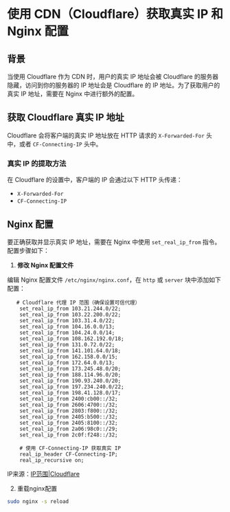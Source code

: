 # 使用 CDN（Cloudflare）获取真实 IP 和 Nginx 配置

## 背景

当使用 Cloudflare 作为 CDN 时，用户的真实 IP 地址会被 Cloudflare 的服务器隐藏，访问到你的服务器的 IP 地址会是 Cloudflare 的 IP 地址。为了获取用户的真实 IP 地址，需要在 Nginx 中进行额外的配置。

## 获取 Cloudflare 真实 IP 地址

Cloudflare 会将客户端的真实 IP 地址放在 HTTP 请求的 `X-Forwarded-For` 头中，或者 `CF-Connecting-IP` 头中。

### 真实 IP 的提取方法

在 Cloudflare 的设置中，客户端的 IP 会通过以下 HTTP 头传递：
- `X-Forwarded-For`
- `CF-Connecting-IP`

## Nginx 配置

要正确获取并显示真实 IP 地址，需要在 Nginx 中使用 `set_real_ip_from` 指令。配置步骤如下：

1. **修改 Nginx 配置文件**

编辑 Nginx 配置文件 `/etc/nginx/nginx.conf`，在 `http` 或 `server` 块中添加如下配置：

```nginx
   # Cloudflare 代理 IP 范围（确保设置可信代理）
    set_real_ip_from 103.21.244.0/22;
    set_real_ip_from 103.22.200.0/22;
    set_real_ip_from 103.31.4.0/22;
    set_real_ip_from 104.16.0.0/13;
    set_real_ip_from 104.24.0.0/14;
    set_real_ip_from 108.162.192.0/18;
    set_real_ip_from 131.0.72.0/22;
    set_real_ip_from 141.101.64.0/18;
    set_real_ip_from 162.158.0.0/15;
    set_real_ip_from 172.64.0.0/13;
    set_real_ip_from 173.245.48.0/20;
    set_real_ip_from 188.114.96.0/20;
    set_real_ip_from 190.93.240.0/20;
    set_real_ip_from 197.234.240.0/22;
    set_real_ip_from 198.41.128.0/17;
    set_real_ip_from 2400:cb00::/32;
    set_real_ip_from 2606:4700::/32;
    set_real_ip_from 2803:f800::/32;
    set_real_ip_from 2405:b500::/32;
    set_real_ip_from 2405:8100::/32;
    set_real_ip_from 2a06:98c0::/29;
    set_real_ip_from 2c0f:f248::/32;

    # 使用 CF-Connecting-IP 获取真实 IP
    real_ip_header CF-Connecting-IP;
    real_ip_recursive on;
```
IP来源：[IP范围|Cloudflare](https://www.cloudflare.com/zh-cn/ips/)

2. 重载nginx配置
```bash
sudo nginx -s reload
```


